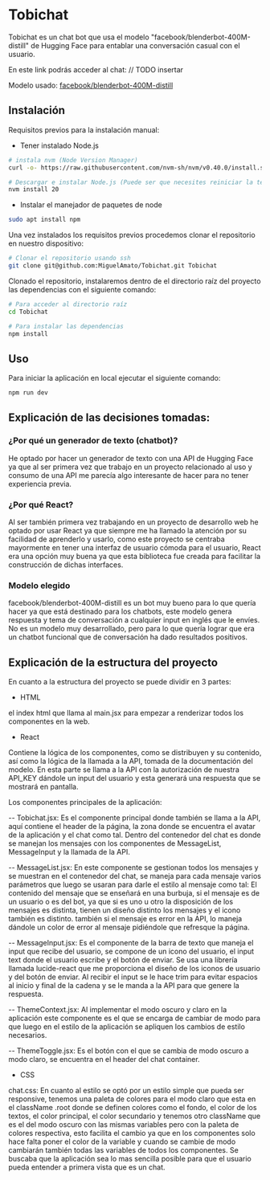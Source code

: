 # Tobichat

Tobichat es un chat bot que usa el modelo "facebook/blenderbot-400M-distill" de Hugging Face para entablar una conversación casual con el usuario.

En este link podrás acceder al chat: // TODO insertar

Modelo usado: [facebook/blenderbot-400M-distill](https://huggingface.co/facebook/blenderbot-400M-distill)

## Instalación

Requisitos previos para la instalación manual:

- Tener instalado Node.js

```bash
# instala nvm (Node Version Manager)
curl -o- https://raw.githubusercontent.com/nvm-sh/nvm/v0.40.0/install.sh | bash

# Descargar e instalar Node.js (Puede ser que necesites reiniciar la terminal)
nvm install 20
```
- Instalar el manejador de paquetes de node

```bash
sudo apt install npm
```

Una vez instalados los requisitos previos procedemos clonar el repositorio en nuestro dispositivo:

```bash
# Clonar el repositorio usando ssh
git clone git@github.com:MiguelAmato/Tobichat.git Tobichat
```

Clonado el repositorio, instalaremos dentro de el directorio raíz del proyecto las dependencias con el siguiente comando:

```bash
# Para acceder al directorio raíz
cd Tobichat

# Para instalar las dependencias
npm install
```

## Uso

Para iniciar la aplicación en local ejecutar el siguiente comando:

```bash
npm run dev
```

## Explicación de las decisiones tomadas:

### ¿Por qué un generador de texto (chatbot)?
He optado por hacer un generador de texto con una API de Hugging Face ya que al ser primera vez que trabajo en un proyecto relacionado al uso y consumo de una API me parecía algo interesante de hacer para no tener experiencia previa.

### ¿Por qué React?
Al ser también primera vez trabajando en un proyecto de desarrollo web he optado por usar React ya que siempre me ha llamado la atención por su facilidad de aprenderlo y usarlo, como este proyecto se centraba mayormente en tener una interfaz de usuario cómoda para el usuario, React era una opción muy buena ya que esta biblioteca fue creada para facilitar la construcción de dichas interfaces.

### Modelo elegido
facebook/blenderbot-400M-distill es un bot muy bueno para lo que quería hacer ya que está destinado para los chatbots, este modelo genera respuesta y tema de conversación a cualquier input en inglés que le envíes. No es un modelo muy desarrollado, pero para lo que quería lograr que era un chatbot funcional que de conversación ha dado resultados positivos.

## Explicación de la estructura del proyecto

En cuanto a la estructura del proyecto se puede dividir en 3 partes:

- HTML

el index html que llama al main.jsx para empezar a renderizar todos los componentes en la web.

- React 

Contiene la lógica de los componentes, como se distribuyen y su contenido, así como la lógica de la llamada a la API, tomada de la documentación del modelo. En esta parte se llama a la API con la autorización de nuestra API_KEY dándole un input del usuario y esta generará una respuesta que se mostrará en pantalla.

Los componentes principales de la aplicación:

-- Tobichat.jsx: Es el componente principal donde también se llama a la API, aquí contiene el header de la página, la zona donde se encuentra el avatar de la aplicación y el chat como tal. Dentro del contenedor del chat es donde se manejan los mensajes con los componentes de MessageList, MessageInput y la llamada de la API.

-- MessageList.jsx: En este componente se gestionan todos los mensajes y se muestran en el contenedor del chat, se maneja para cada mensaje varios parámetros que luego se usaran para darle el estilo al mensaje como tal: El contenido del mensaje que se enseñará en una burbuja, si el mensaje es de un usuario o es del bot, ya que si es uno u otro la disposición de los mensajes es distinta, tienen un diseño distinto los mensajes y el icono también es distinto. también si el mensaje es error en la API, lo maneja dándole un color de error al mensaje pidiéndole que refresque la página.

-- MessageInput.jsx: Es el componente de la barra de texto que maneja el input que recibe del usuario, se compone de un icono del usuario, el input text donde el usuario escribe y el botón de enviar. Se usa una librería llamada lucide-react que me proporciona el diseño de los iconos de usuario y del botón de enviar. Al recibir el input se le hace trim para evitar espacios al inicio y final de la cadena y se le manda a la API para que genere la respuesta.

-- ThemeContext.jsx: Al implementar el modo oscuro y claro en la aplicación este componente es el que se encarga de cambiar de modo para que luego en el estilo de la aplicación se apliquen los cambios de estilo necesarios.

-- ThemeToggle.jsx: Es el botón con el que se cambia de modo oscuro a modo claro, se encuentra en el header del chat container.

- CSS

chat.css: En cuanto al estilo se optó por un estilo simple que pueda ser responsive, tenemos una paleta de colores para el modo claro que esta en el className .root donde se definen colores como el fondo, el color de los textos, el color principal, el color secundario y tenemos otro className que es el del modo oscuro con las mismas variables pero con la paleta de colores respectiva, esto facilita el cambio ya que en los componentes solo hace falta poner el color de la variable y cuando se cambie de modo cambiarán también todas las variables de todos los componentes. Se buscaba que la aplicación sea lo mas sencilla posible para que el usuario pueda entender a primera vista que es un chat.

